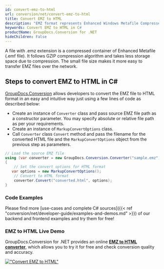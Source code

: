 ```yaml
---
id: convert-emz-to-html
url: conversion/net/convert-emz-to-html
title: Convert EMZ to HTML
description: "EMZ format represents Enhanced Windows Metafile Compressed with .emz extension. Learn how to convert EMZ to HTML file programmatically in C# language using GroupDocs.Conversion for .NET library."
keywords: Convert EMZ to HTML in C#
productName: GroupDocs.Conversion for .NET
hideChildren: False
---
```


A file with .emz extension is a compressed container of Enhanced Metafile (.emf file). It follows GZIP compression algorithm and takes less storage space due to compression. The small file size makes it more easy to transfer EMZ files over the network.

## Steps to convert EMZ to HTML in C#

[GroupDocs.Conversion](https://products.groupdocs.com/conversion/net) allows developers to convert the EMZ file to HTML format in an easy and intuitive way just using a few lines of code as described below:

* Create an instance of `Converter` class and pass source EMZ file path as a constructor parameter. You may specify absolute or relative file path as per your requirements. 
* Create an instance of `MarkupConvertOptions` class.
* Call `Converter` class `Convert` method and pass the filename for the converted HTML file and the `MarkupConvertOptions` object from the previous step as parameters.

```csharp
// Load the source EMZ file
using (var converter = new GroupDocs.Conversion.Converter("sample.emz"))
{
    // Set the convert options for HTML format
   var options = new MarkupConvertOptions();
    // Convert to HTML format
    converter.Convert("converted.html", options);
}
```

### Code Examples

Please find more [use-cases and complete C# sources]({{< ref "conversion/net/developer-guide/examples-and-demos.md" >}}) of our backend and frontend examples and try them for free!

### EMZ to HTML Live Demo

GroupDocs.Conversion for .NET provides an online [**EMZ to HTML converter**](https://products.groupdocs.app/conversion/emz-to-html), which allows you to try it for free and check conversion quality and accuracy.

[!["Convert EMZ to HTML"](conversion/net/images/convert-to-html/convert-emz-to-html.png)](https://products.groupdocs.app/conversion/emz-to-html)